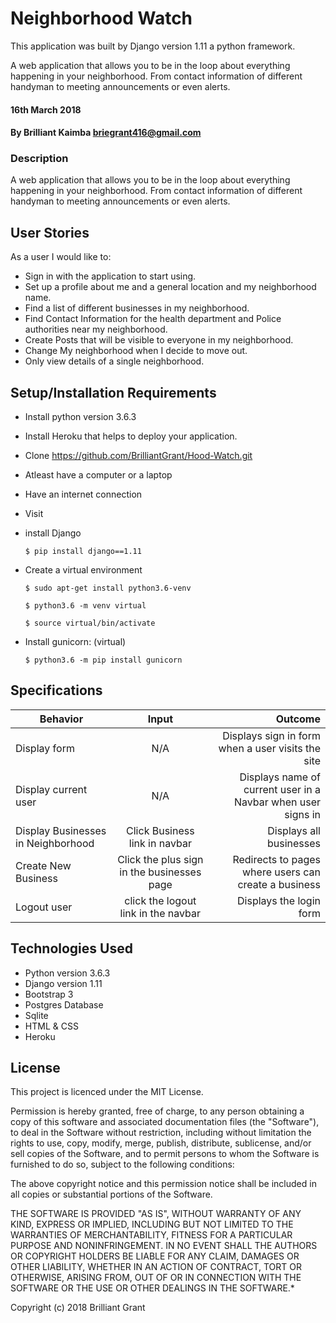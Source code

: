 # Neighborhood Watch

This application was built by Django version 1.11 a python framework.

A web application that allows you to be in the loop about everything happening in your neighborhood. From contact information of different handyman to meeting announcements or even alerts.

#### 16th March 2018

#### By Brilliant Kaimba briegrant416@gmail.com

### Description

A web application that allows you to be in the loop about everything happening in your neighborhood. From contact information of different handyman to meeting announcements or even alerts.


## User Stories

As a user I would like to:

* Sign in with the application to start using.
* Set up a profile about me and a general location and my neighborhood name.
* Find a list of different businesses in my neighborhood.
* Find Contact Information for the health department and Police authorities near my neighborhood.
* Create Posts that will be visible to everyone in my neighborhood.
* Change My neighborhood when I decide to move out.
* Only view details of a single neighborhood.


## Setup/Installation Requirements

* Install python version 3.6.3
* Install Heroku that helps to deploy your application.
* Clone https://github.com/BrilliantGrant/Hood-Watch.git
* Atleast have a computer or a laptop
* Have an internet connection
* Visit 

* install Django

   ```$ pip install django==1.11```

* Create a virtual environment

   `$ sudo apt-get install python3.6-venv`

   ```$ python3.6 -m venv virtual```

   ```$ source virtual/bin/activate```

* Install gunicorn: (virtual)

   ```$ python3.6 -m pip install gunicorn```


## Specifications

| Behavior        | Input           | Outcome  |
| ------------- |:-------------:| -----:|
|Display form | N/A | Displays sign in form when a user visits the site | 
|Display current user | N/A | Displays name of current user in a Navbar when user signs in |
|Display Businesses in Neighborhood | Click Business link in navbar | Displays all businesses |
|Create New Business | Click the plus sign in the businesses page | Redirects to pages where users can create a business |
|Logout user | click the logout link in the navbar | Displays the login form |


## Technologies Used

  * Python version 3.6.3
  * Django version 1.11
  * Bootstrap 3
  * Postgres Database
  * Sqlite
  * HTML & CSS 
  * Heroku

## License

This project is licenced under the MIT License.

Permission is hereby granted, free of charge, to any person obtaining a copy of this software and associated documentation files (the "Software"), to deal in the Software without restriction, including without limitation the rights to use, copy, modify, merge, publish, distribute, sublicense, and/or sell copies of the Software, and to permit persons to whom the Software is furnished to do so, subject to the following conditions:

The above copyright notice and this permission notice shall be included in all copies or substantial portions of the Software.

THE SOFTWARE IS PROVIDED "AS IS", WITHOUT WARRANTY OF ANY KIND, EXPRESS OR IMPLIED, INCLUDING BUT NOT LIMITED TO THE WARRANTIES OF MERCHANTABILITY, FITNESS FOR A PARTICULAR PURPOSE AND NONINFRINGEMENT. IN NO EVENT SHALL THE AUTHORS OR COPYRIGHT HOLDERS BE LIABLE FOR ANY CLAIM, DAMAGES OR OTHER LIABILITY, WHETHER IN AN ACTION OF CONTRACT, TORT OR OTHERWISE, ARISING FROM, OUT OF OR IN CONNECTION WITH THE SOFTWARE OR THE USE OR OTHER DEALINGS IN THE SOFTWARE.*

Copyright (c) 2018 Brilliant Grant







